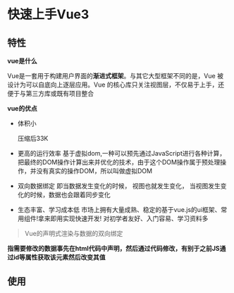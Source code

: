 # 快速上手Vue3

## 特性

**vue是什么**

Vue是一套用于构建用户界面的**渐进式框架**。与其它大型框架不同的是，Vue 被设计为可以自底向上逐层应用。Vue 的核心库只关注视图层，不仅易于上手，还便于与第三方库或既有项目整合

**vue的优点**

+ 体积小

  压缩后33K

+ 更高的运行效率
  基于虚拟dom,一种可以预先通过JavaScript进行各种计算，把最终的DOM操作计算出来并优化的技术，由于这个DOM操作属于预处理操作，并没有真实的操作DOM，所以叫做虚拟DOM

+ 双向数据绑定
  即当数据发生变化的时候， 视图也就发生变化， 当视图发生变化的时候，数据也会跟着同步变化

+ 生态丰富、学习成本低
  市场上拥有大量成熟、稳定的基于vue.js的ui框架、常用组件!拿来即用实现快速开发!
  对初学者友好、入门容易、学习资料多

> Vue的声明式渲染与数据的双向绑定

**指需要修改的数据事先在html代码中声明，然后通过代码修改，有别于之前JS通过id等属性获取该元素然后改变其值**

## 使用 <script>标签快速引入vue

```
<!-- 对于制作原型或学习，你可以这样使用最新版本 -->
<script src="https://unpkg.com/vue@next"></script>
```

> 访问该网址可以看到vue的源码，可以jiang'ta

引入CDN后支持vue语法，尝试运行一下这个demo

```html
<!DOCTYPE html>
<html lang="en">
<head>
    <meta charset="UTF-8">
    <title>Tfff</title>
    <script src="../源码/vue3.js"></script>
</head>
<body>
<div id="counter">
    Counter: {{ counter }}
</div>

<script>
    /*定义一个Counter对象*/
    const Counter = {
        /*定义一个*/
        data:function(){
            return {
                counter: 0
            }
        }
    }

    /*创建一个Counter对象，并且与id为counter的元素挂载*/

    let app = Vue.createApp(Counter).mount('#counter')
    console.log(app);

</script>

</body>
</html>
```

## 使用vite快速构建vue3项目

> 在用 Vue 构建大型应用时推荐使用 npm 安装[[1\]](https://v3.cn.vuejs.org/guide/installation.html#footnote-1) 。npm 能很好地和诸如webpack或Rollup模块打包器配合使用。
>
> ```
> # 最新稳定版
> $ npm install vue@next
> ```
>
> 

[Vite](https://github.com/vitejs/vite) 是一个 web 开发构建工具，由于其原生 ES 模块导入方式，可以实现闪电般的冷服务器启动，

> 企业正式项目不太建议使用，因为它不如 `webpack` 成熟稳定

通过在终端中运行以下命令，可以使用 Vite 快速构建 Vue 项目。

```
# 安装vite
npm install -g create-vite-app

# 在新建文件夹下初始化项目
create-vite-app vue3demo1

 cd <project-name>
 npm install
 npm run dev
```

**这是一个干净的vue3项目**

![image-20211017015017273](https://i.loli.net/2021/10/17/R2VfgmqFbkyTAPO.png)

## Vue3指令

> Vue3兼容大多数vue2的指令写法，但也有些做出了修改	

### `v-once`

> 通过使用 [v-once 指令](https://v3.cn.vuejs.org/api/directives.html#v-once)，你也能执行一次性地插值，当数据改变时，插值处的内容不会更新。但请留心这会影响到该节点上的其它数据绑定：

```
<span v-once>这个将不会改变: {{ msg }}</span>
```

### `v-text`

> 读取vue实例变量并显示



```html
<div id="text">
    <!--这里还涉及到字符串拼接操作-->
    <h1 v-text="showtext+'我是被拼接的字符串'"></h1>
    <h2>show {{showtext}} </h2>
</div>
<script src="https://cdn.jsdelivr.net/npm/vue@2.5.21/dist/vue.min.js"></script>
<script type="text/javascript">
var vm = new Vue({
        el:"#text",
        data:{
            showtext:"Hello,Vue"
        }
    })
</script>
```

结果

![image-20211014013006865](https://i.loli.net/2021/10/14/2TmhEdl7B4H8q1w.png)

### `v-html`

> 双大括号会将数据解释为普通文本，而非 HTML 代码。为了输出真正的 HTML，你需要使用[`v-html` 指令](https://v3.cn.vuejs.org/api/directives.html#v-html)：

```html
<div id="test">
    <p v-html="showtest"></p>
    <p v-text="showtest"></p>
</div>
<script src="https://cdn.jsdelivr.net/npm/vue@2.5.21/dist/vue.min.js"></script>
<script type="text/javascript">
var vm = new Vue({
        el:"#test",
        data:{
            showtest:"<a href=\"www.baidu.com\">百度一下</a>"
        }
    })
</script>
```

结果

![image-20211014013517082](https://i.loli.net/2021/10/14/cB7f3uObnDlVUiz.png)



### `v-on`

> 作用：
>
> 1、为元素绑定事件,绑定的方法定义在`methods`属性中
>
> 2、传递自定义参数，事件修饰符
>
> 事件

```html
<div id="test">
    <input type="button" value="v-on指令" v-on:click="dolt">
    <input type="button" value="v-on指令简写" @click="dolt">
    <input type="button" value="双击事件" @dblclick="dolt">
    <!-- 事件绑定可以传形参 -->
    <input type="button" value="v-on指令简写" @click="doit(p1,p2)">
    <!--事件修饰符-->
    <!--按回车键时，触发该事件-->
    <input type="button" value="v-on指令简写" @keyup.enter="methods中的方法名，说明按回车时触发什么事件">
    <p @click="thisfunc">{{msg}}</p>
</div>
<script src="https://cdn.jsdelivr.net/npm/vue@2.5.21/dist/vue.min.js"></script>
<script type="text/javascript">
var vm = new Vue({
        el: "#test",
        data: {
            msg: "this代表当前vm对象"
        },
        methods: {
            dolt: function () {
                alert("事件绑定出发");
            },
            thisfunc: function () {
                this.msg+="被调用"
            }，
        }
    })
</script>
```

结果

![image-20211014020634144](https://i.loli.net/2021/10/14/wao9mDzTr6XB15u.png)

### 简单的计数器demo

```html
<!DOCTYPE html>
<html lang="en" xmlns:v-on="http://www.w3.org/1999/xhtml">
<head>
    <meta charset="UTF-8">
    <title>loki</title>
</head>
<body>
<div id="test">
    <button @click="sub">-</button>
    <span v-text="count"></span>
    <button @click="add">+</button>
</div>
<script src="https://cdn.jsdelivr.net/npm/vue@2.5.21/dist/vue.min.js"></script>
<script type="text/javascript">
    var vm = new Vue({
        el: "#test",
        data: {
            count: 1
        },
        methods: {
            add: function () {
                if (this.count < 5)
                    this.count++;
                else
                    alert("最小值")
            },
            sub: function () {
                if (this.count > 0)
                    this.count--;
                else
                    alert("最小值")
            }
    })
</script>
</body>
</html>
```

![image-20211014163122086](https://i.loli.net/2021/10/14/yN1UK4L6wsqYalZ.png)

### `v-show`

> 通过判断条件切换元素的显示状态
>
> 原理是修改元素的display属性
>
> 指令后面的内容最终都会被解析为布尔值，值为true显示,为false隐藏

demo

```html
<div id="test">
    <!--p标签中的内容会根据这个布尔值来判断是否显示-->
    <p v-show="true">正常显示</p>
    <p v-show="age<18">不显示</p>
</div>
<script src="https://cdn.jsdelivr.net/npm/vue@2.5.21/dist/vue.min.js"></script>
<script type="text/javascript">
 var vm = new Vue({
        el: "#test",
        data: {
            istrue: true,
            age:17
        }     
    })
</script>
```

### `v-if`& `v-else`

> 原理：与v-show修改元素的display属性不同，v-if直接操作dom
>
> 效果与v-if一致
>
> 频繁切换的元素用v-show指令，反之用v-if

### `v-bind`

> 绑定HTML元素的属性

demo

```html
<!--V-bind的简写   :    -->
<img v-bind:class="isActive?'active':''"  :src="imgSrc"  :title="title">
<script src="https://cdn.jsdelivr.net/npm/vue@2.5.21/dist/vue.min.js"></script>
<script type="text/javascript">
   var vm = new Vue({
        el: "#test",
        data: {
            isActive: true,
            title: "标题传参",
            imgSrc: "../static/img/1.jpg"
        }
    })
</script>
```

### `v-for`

```html
	<ul>
    	/*index指下标*/
        <li v-for="(item,index) in arr">
             {{index+1}} 号： {{item}}
        </li>
    </ul>
```

### `v-model`

> 可以用`v-model`指令在表单<input>、<textarea>及<select>元素上创建双向数据绑定,实现数据与视图同步变化

demo

```html
<div id="test">
    <select v-model="selected">
        <option value="" disabled>请选择</option>
        <option>A</option>
        <option>B</option>
        <option>C</option>
    </select>
    <span >{{selected}}</span>
</div> 
<script src="https://cdn.jsdelivr.net/npm/vue@2.5.21/dist/vue.min.js"></script>
<script type="text/javascript">
var vm = new Vue({
        el: "#test",
        data: {
            selected:""
        }
    })
</script>
```

## Vue组件

组件是可复用的`Vue`实例， 说白了就是一组可以重复使用的模板， 跟`JSTL`的自定义标签、`Thymeleal`的`th:fragment`等框架有着异曲同工之妙，通常一个应用会以一棵嵌套的组件树的形式来组织：

例如，你可能会有页头、侧边栏、内容区等组件，每个组件又包含了其它的像导航链接、博文之类的组件。

**自定义组件**

> 使用`props`属性传递参数

```html
<div id="app">
    <!--组件：传递给组件中的值：props-->
  <loki v-for="item in items" v-bind:diyloki="item"></loki>
</div>

<script src="https://cdn.jsdelivr.net/npm/vue@2.5.21/dist/vue.min.js"></script>
<script type="text/javascript">
    //定义组件
    Vue.component("loki",{
        props:['diyloki'],
        template:'<li>{{diyloki}}</li>'
    });
    var vm = new Vue({
        el:"#app",
        data:{
            items:["java","Linux","前端"]
        }
    });
</script>
```

+ `v-for="item in items"`：遍历Vue实例中定义的名为items的数组，并创建同等数量的组件
+ `v-bind:diyloki="item"`：将遍历的item项绑定到组件中props定义名为item属性上；= 号左边的panh为props定义的属性名，右边的为item in items 中遍历的item项的值


## Axios异步通信

### 简介

Axios是一个开源的可以用在浏览器端和Node JS的异步通信框架， 主要作用就是实现AJAX异步通信，其功能特点如下

### 为什么需要Axios

由于`Vue.js`是一个视图层框架并且作者(尤雨溪) 严格准守SoC(关注度分离原则)所以`Vue.js`并不包含AJAX的通信功能，所以Axios的出现就是为了解决解决通信问题（也可以用jQuery.ajax()实现通信）

### 第一个Axios程序

```html
<!DOCTYPE html>
<html lang="en" xmlns:v-binf="http://www.w3.org/1999/xhtml">
<head>
    <meta charset="UTF-8">
    <title>Title</title>
    <!--v-cloak 解决闪烁问题-->
    <style>
        [v-cloak]{
            display: none;
        }
    </style>
</head>
<body>
<div id="vue">
    <div>地名：{{info.name}}</div>
    <div>地址：{{info.address.country}}--{{info.address.city}}--{{info.address.street}}</div>
    <div>链接：<a v-binf:href="info.url" target="_blank">{{info.url}}</a> </div>
</div>

<!--引入js文件-->
<script src="https://cdn.jsdelivr.net/npm/vue@2.5.21/dist/vue.min.js"></script>
<script src="https://unpkg.com/axios/dist/axios.min.js"></script>
<script type="text/javascript">
    var vm = new Vue({
        el:"#vue",
        //data：属性：vm
        data(){
            return{
                info:{
                    name:null,
                    address:{
                        country:null,
                        city:null,
                        street:null
                    },
                    url:null
                }
            }
        },
        mounted(){//钩子函数
            axios
                .get('data.json')
                .then(response=>(this.info=response.data));
        }
    });
</script>
</body>
</html>

```

测试数据

```json
{
  "name": "Loki",
  "url": "oliverloki.github.io",
  "page": 1,
  "isNonProfit": true,
  "address": {
    "street": "含光门",
    "city": "陕西西安",
    "country": "中国"
  },
  "links": [
    {
      "name": "bilibili",
      "url": "https://space.bilibili.com/95256449"
    },
    {
      "name": "vue",
      "url": "https://cn.vuejs.org/v2/guide/index.html"
    },
    {
      "name": "百度",
      "url": "https://www.baidu.com/"
    }
  ]
}

```

## 几个概念

### 计算属性

[计算属性](https://blog.csdn.net/qq_41257129/article/details/90257492?ops_request_misc=%257B%2522request%255Fid%2522%253A%2522163428726416780261995187%2522%252C%2522scm%2522%253A%252220140713.130102334.pc%255Fall.%2522%257D&request_id=163428726416780261995187&biz_id=0&utm_medium=distribute.pc_search_result.none-task-blog-2~all~first_rank_ecpm_v1~rank_v31_ecpm-1-90257492.pc_search_result_cache&utm_term=%E8%AE%A1%E7%AE%97%E5%B1%9E%E6%80%A7&spm=1018.2226.3001.4187)

### 内容分发

> 在`Vue.js`中我们使用`<slot>`元素作为承载分发内容的出口，作者称其为插槽，可以应用在组合组件的场景中



### 自定义事件



## Vue-cli

### Vue-cli简介

vue-cli官方提供的一个脚手架，用于快速生成一个vue的项目模板；
  预先定义好的目录结构及基础代码，就好比咱们在创建Maven项目时可以选择创建一个骨架项目，这个估计项目就是脚手架，我们的开发更加的快速；

### Feature

- 统一的目录结构
- 本地调试
- 热部署
- 单元测试
- 集成打包上线

### 安装教程

> 需要的基础环境

Node.js：http://nodejs.cn/download/
Git：https://git-scm.com/doenloads

> 安装教程

```
# -g 就是全局安装
npm instal1 vue-cli-g
```

ps:可能因为网络问题下载失败，可以寻找镜像下载

### 第一个vue-cli程序

1. 新建一个空文件夹，在当前目录下执行

   ```
   vue init webpack lokivue //这个是你的项目名称
   //这里会配置一大堆
   ```

2. 

## WebPack

### 简介

webpack是一个现代JavaScript应用程序的**静态模块打包器**(module bundler) 。当webpack处理应用程序时， 它会递归地构建一个依赖关系图(dependency graph) ， 其中包含应用程序需要的每个模块， 然后将所有这些模块打包成一个或多个bundle.

### 安装

```
//安装打包工具
npm install webpack -g 
//安装客户端
npm install webpack-cli -g
```

验证是否安装成功

```
webpack -v
```

### 怎么玩

> 用webpack打包自己的文件

**创建 `webpack.config.js`配置文件**

entry：入口文件， 指定Web Pack用哪个文件作为项目的入口
output：输出， 指定WebPack把处理完成的文件放置到指定路径
module：模块， 用于处理各种类型的文件
plugins：插件， 如：热更新、代码重用等
resolve：设置路径指向
watch：监听， 用于设置文件改动后直接打包

```js
module.exports = {
	entry:"",
	output:{
		path:"",
		filename:""
	},
	module:{
		loaders:[
			{test:/\.js$/,;\loade:""}
		]
	},
	plugins:{},
	resolve:{},
	watch:true
}
```

**webpack打包Demo**

> 项目结构

![image-20211015154709180](https://i.loli.net/2021/10/15/16lMACy497ioTXe.png)

```html
<!DOCTYPE html>
<html lang="en">
<head>
    <meta charset="UTF-8">
    <title>Title</title>
</head>
<body>
<!--第一步:暴露一个方法：sayHi

exports.sayHi = function () {
    document.write("<h1>我被main.js引入，然后被webpack打包了</h1>")
}

-->

<!--第二步:require 导入一个模块，就可以调用这个模块中的方法了

var hello = require("./hello");
hello.sayHi()

-->

<!--第三步:使用webpack打包，自动导出dist/js/bundle.js-->

<!--前端模块化开发-->
<script src="dist/js/bundle.js"></script>
</body>
</html>
```



## vue-router4路由

### 简介

vue-router是一个插件包，是Vue.js官方的路由管理器。它和Vue.js的核心深度集成， 让构建单页面应用变得易如反掌

### 安装配置

vue-router是一个插件包， 所以还是需要用npm进行安装的

```
//当前项目目录下以管理员身份运行
npm install vue-router@4
```

**如果在一个模块化工程中使用它，必须要通过Vue.use()明确地安装路由功能**

`main.js`

```
import Vue from 'vue'
import VueRouter from "vue-router"

//显示声明使vue-router
Vue.use(VueRouter)
```

### Demo

安装路由，在src目录下，新建一个文件夹：`router`，专门存放路由，配置路由index.js，如下

> 前端工程中，习惯性将当前项目的主配置文件命名为index

项目结构

![image-20211015163856527](https://i.loli.net/2021/10/15/iKX1JElSh5eowOk.png)

`index.js`

```js
//需要的组件需要在路由中配置
import Vue from 'vue'
//导入路由组件
import Router from "vue-router"
//导入自定义组件
import Content from "../components/Content";
import Main from "../components/Main";
//安装路由
Vue.use(Router);

//配置导出路由
export default new Router({
  routes:[
    {
      //路由路径 @RequestMapping
      path:'/content',
      //路由名称
      name:'content',
      //跳转的组件
      component:Content
    },
    {
      //路由路径
      path:'/Main',
      name:'Main',
      //跳转的组件
      component:Main
    }
  ]

});
```

`main.js`

```js
import Vue from 'vue'
import App from './App'
import VueRouter from "vue-router"
//导入上面创建的路由配置目录
import router from './router' //自动扫描里面的路由配置

//来关闭生产模式下给出的提示
Vue.config.productionTip = false;
//显示声明使vue-router
Vue.use(VueRouter)

new Vue({
  el: '#app',
  //配置路由
  router,
  components: { App },
  template: '<App/>'
})
```

`app.vue`

```vue
<template>
  <div id="app">
    <!--实现界面跳转-->
    <router-link to="/main">首页</router-link>
    <router-link to="/content">内容页</router-link>
    <!--这行代码是为了页面展示-->
    <router-view></router-view>
  </div>
</template>
<script>
export default {
  name: 'App'
}
</script>
<style>
</style>

```

### 路由嵌套

```js
import ...
export default new Router({
  routes: [
    {
      //登录页
      path: '/main',
      component: Main,
     /*子路由*/
     children: [
       {path:'/user/profile',component:UerProfile},
       {path:'/user/list',component:UerList}
     ]
    }
  ]
})
```



## 结合ElementUI组件库

### 创建工程

```
#进入工程目录
cd hello-vue
#安装vue-routern 
npm install vue-router --save-dev
#安装element-ui
npm i element-ui -S
#安装依赖
npm install
# 安装SASS加载器
cnpm install sass-loader node-sass --save-dev
#启功测试
npm run dev
```

### 传参

> template中的所有文本都需要在标签内

html

```
<router-link v-bind:to="{name: '/submit',params:{username:loki}">提交</router-link>
```

router--index.js

```
{
      path: '/submit/:username',
      component: Login
    }
```

